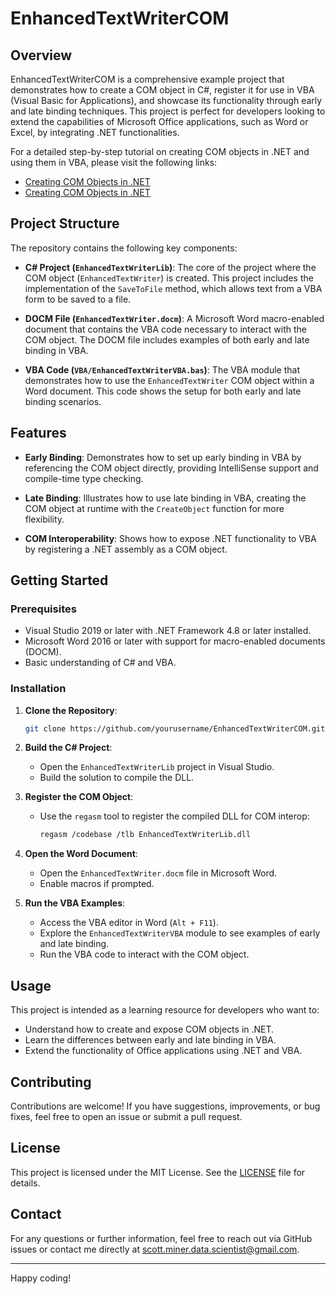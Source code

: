 # EnhancedTextWriterCOM

## Overview

EnhancedTextWriterCOM is a comprehensive example project that demonstrates how to create a COM object in C#, register it for use in VBA (Visual Basic for Applications), and showcase its functionality through early and late binding techniques. This project is perfect for developers looking to extend the capabilities of Microsoft Office applications, such as Word or Excel, by integrating .NET functionalities.

For a detailed step-by-step tutorial on creating COM objects in .NET and using them in VBA, please visit the following links:

- [Creating COM Objects in .NET](https://scottminer.netlify.app/post/creating-com-objects-in-dotnet/)
- [Creating COM Objects in .NET](https://scottminer.rbind.io/post/creating-com-objects-in-dotnet/)

## Project Structure

The repository contains the following key components:

- **C# Project (`EnhancedTextWriterLib`)**: The core of the project where the COM object (`EnhancedTextWriter`) is created. This project includes the implementation of the `SaveToFile` method, which allows text from a VBA form to be saved to a file.
  
- **DOCM File (`EnhancedTextWriter.docm`)**: A Microsoft Word macro-enabled document that contains the VBA code necessary to interact with the COM object. The DOCM file includes examples of both early and late binding in VBA.

- **VBA Code (`VBA/EnhancedTextWriterVBA.bas`)**: The VBA module that demonstrates how to use the `EnhancedTextWriter` COM object within a Word document. This code shows the setup for both early and late binding scenarios.

## Features

- **Early Binding**: Demonstrates how to set up early binding in VBA by referencing the COM object directly, providing IntelliSense support and compile-time type checking.

- **Late Binding**: Illustrates how to use late binding in VBA, creating the COM object at runtime with the `CreateObject` function for more flexibility.

- **COM Interoperability**: Shows how to expose .NET functionality to VBA by registering a .NET assembly as a COM object.

## Getting Started

### Prerequisites

- Visual Studio 2019 or later with .NET Framework 4.8 or later installed.
- Microsoft Word 2016 or later with support for macro-enabled documents (DOCM).
- Basic understanding of C# and VBA.

### Installation

1. **Clone the Repository**:
   ```bash
   git clone https://github.com/yourusername/EnhancedTextWriterCOM.git
   ```
2. **Build the C# Project**:
   - Open the `EnhancedTextWriterLib` project in Visual Studio.
   - Build the solution to compile the DLL.

3. **Register the COM Object**:
   - Use the `regasm` tool to register the compiled DLL for COM interop:
     ```bash
     regasm /codebase /tlb EnhancedTextWriterLib.dll
     ```

4. **Open the Word Document**:
   - Open the `EnhancedTextWriter.docm` file in Microsoft Word.
   - Enable macros if prompted.

5. **Run the VBA Examples**:
   - Access the VBA editor in Word (`Alt + F11`).
   - Explore the `EnhancedTextWriterVBA` module to see examples of early and late binding.
   - Run the VBA code to interact with the COM object.

## Usage

This project is intended as a learning resource for developers who want to:

- Understand how to create and expose COM objects in .NET.
- Learn the differences between early and late binding in VBA.
- Extend the functionality of Office applications using .NET and VBA.

## Contributing

Contributions are welcome! If you have suggestions, improvements, or bug fixes, feel free to open an issue or submit a pull request.

## License

This project is licensed under the MIT License. See the [LICENSE](LICENSE) file for details.

## Contact

For any questions or further information, feel free to reach out via GitHub issues or contact me directly at [scott.miner.data.scientist@gmail.com](mailto:scott.miner.data.scientist@gmail.com).

---

Happy coding!
